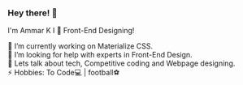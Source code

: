  ### Hey there! 👋                                                    
                                                              
<!--              
**Ammarkb/Ammarkb** is a ✨ _special_ ✨ repository because its `README.md` (this file) appears on your GitHub profile.-->
    
I'm Ammar K
I 💓 Front-End Designing!       
    
🔭 I’m currently working on Materialize CSS.                                                                                                    
🤔 I’m looking for help with experts in Front-End Design.                                                     
💬 Lets talk about tech, Competitive coding and Webpage designing.                                                                    
⚡ Hobbies: To Code💻 |  football⚽
   
       
         

                
                    
    
        
   
